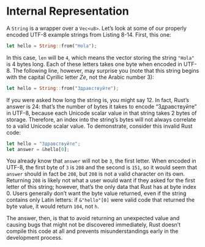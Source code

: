 # Internal Representation

A `String` is a wrapper over a `Vec<u8>`. Let’s look at some of our properly
encoded UTF-8 example strings from Listing 8-14. First, this one:

```rust
let hello = String::from("Hola");
```

In this case, `len` will be `4`, which means the vector storing the string
`"Hola"` is 4 bytes long. Each of these letters takes one byte when encoded in
UTF-8. The following line, however, may surprise you (note that this string
begins with the capital Cyrillic letter _Ze_, not the Arabic number 3):

```rust
let hello = String::from("Здравствуйте");
```

If you were asked how long the string is, you might say 12. In fact, Rust’s
answer is 24: that’s the number of bytes it takes to encode “Здравствуйте” in
UTF-8, because each Unicode scalar value in that string takes 2 bytes of
storage. Therefore, an index into the string’s bytes will not always correlate
to a valid Unicode scalar value. To demonstrate, consider this invalid Rust
code:

```rust
let hello = "Здравствуйте";
let answer = &hello[0];
```

You already know that `answer` will not be `З`, the first letter. When encoded
in UTF-8, the first byte of `З` is `208` and the second is `151`, so it would
seem that `answer` should in fact be `208`, but `208` is not a valid character
on its own. Returning `208` is likely not what a user would want if they asked
for the first letter of this string; however, that’s the only data that Rust
has at byte index 0. Users generally don’t want the byte value returned, even
if the string contains only Latin letters: if `&"hello"[0]` were valid code
that returned the byte value, it would return `104`, not `h`.

The answer, then, is that to avoid returning an unexpected value and causing
bugs that might not be discovered immediately, Rust doesn’t compile this code
at all and prevents misunderstandings early in the development process.
